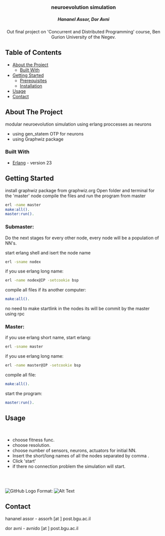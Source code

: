 
<br />
<p align="center">

  <h3 align="center">neuroevolution simulation</h3>
  <h5 align="center">Hananel Assor, Dor Avni</h5>

  <p align="center">
    Out final project on 'Concurrent and Distributed Programming' course, Ben Gurion University of the Negev.
    <br />
  </p>
</p>



<!-- TABLE OF CONTENTS -->
## Table of Contents

* [About the Project](#about-the-project)
  * [Built With](#built-with)
* [Getting Started](#getting-started)
  * [Prerequisites](#prerequisites)
  * [Installation](#installation)
* [Usage](#usage)
* [Contact](#contact)



<!-- ABOUT THE PROJECT -->
## About The Project
modular neuroevolution simulation using erlang proccesses as neurons  

* using gen_statem OTP for neurons
* using Graphwiz package

### Built With
* [Erlang](https://www.erlang.org/) - version 23


<!-- GETTING STARTED -->
## Getting Started


install graphwiz package from graphwiz.org
Open folder and terminal for the 'master' node compile the files and run the program from master



```sh
erl -name master
make:all().
master:run().
```

<h3>Submaster: </h3>
Do the next stages for every other node, every node will be a population of NN's.

start erlang shell and isert the node name
```sh
erl -sname nodex
```
if you use erlang long name:
```sh
erl -name nodex@IP -setcookie bsp
```
compile all files if its another computer:
```sh
make:all().
```
no need to make startlink in the nodes its will be commit by the master using rpc


<h3>Master: </h3>

if you use erlang short name, start erlang:
```sh
erl -sname master
```

if you use erlang long name:
```sh
erl -name master@IP -setcookie bsp
```
compile all file:
```sh
make:all().
```
start the program:
```sh
master:run().
```


<!-- USAGE EXAMPLES -->
## Usage
<br />

* choose fitness func</b>. 
* choose resolution.
* choose number of sensors, neurons, actuators for initial NN. 
* Insert the short/long names of all the nodes separated by comma .
* Click 'start'
* if there no connection problem the simulation will start.
<br />
<br />

![GitHub Logo](/1.jpg)
Format: ![Alt Text](url)


<!-- CONTACT -->
## Contact

hananel assor - assorh [at ] post.bgu.ac.il

dor avni - avnido [at ] post.bgu.ac.il


